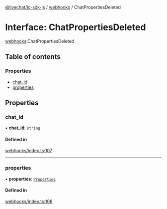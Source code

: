 [@livechat/lc-sdk-js](../README.md) / [webhooks](../modules/webhooks.md) / ChatPropertiesDeleted

# Interface: ChatPropertiesDeleted

[webhooks](../modules/webhooks.md).ChatPropertiesDeleted

## Table of contents

### Properties

- [chat\_id](webhooks.ChatPropertiesDeleted.md#chat_id)
- [properties](webhooks.ChatPropertiesDeleted.md#properties)

## Properties

### chat\_id

• **chat\_id**: `string`

#### Defined in

[webhooks/index.ts:107](https://github.com/livechat/lc-sdk-js/blob/10347df/src/webhooks/index.ts#L107)

___

### properties

• **properties**: [`Properties`](webhooks_structures_structures.Properties.md)

#### Defined in

[webhooks/index.ts:108](https://github.com/livechat/lc-sdk-js/blob/10347df/src/webhooks/index.ts#L108)
